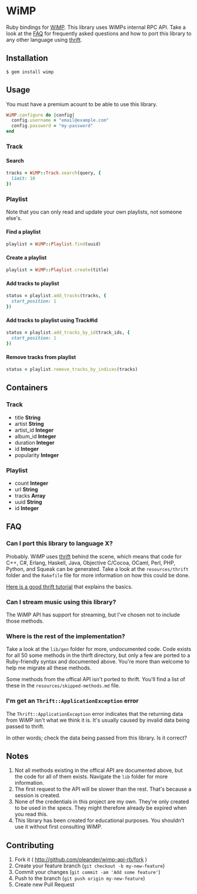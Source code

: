 # WiMP

Ruby bindings for [WiMP](http://wimpmusic.com). This library uses WiMPs internal RPC API.
Take a look at the [FAQ](#faq) for frequently asked questions and how to port this library to any other language using [thrift](http://thrift.apache.org/).

## Installation

```
$ gem install wimp
```

## Usage

You must have a premium acount to be able to use this library.

``` ruby
WiMP.configure do |config|
  config.username = "email@example.com"
  config.password = "my-password"
end
```

### Track

#### Search

``` ruby
tracks = WiMP::Track.search(query, {
  limit: 10
})
```

### Playlist

Note that you can only read and update your own playlists, 
not someone else's.

#### Find a playlist

``` ruby
playlist = WiMP::Playlist.find(uuid)
```

#### Create a playlist

``` ruby
playlist = WiMP::Playlist.create(title)
```

#### Add tracks to playlist

``` ruby
status = playlist.add_tracks(tracks, {
  start_position: 1
})
```

#### Add tracks to playlist using Track#id

``` ruby
status = playlist.add_tracks_by_id(track_ids, {
  start_position: 1
})
```

#### Remove tracks from playlist

``` ruby
status = playlist.remove_tracks_by_indices(tracks)
```

## Containers

### Track

- title **String**
- artist **String**
- artist_id **Integer**
- album_id **Integer**
- duration **Integer**
- id **Integer**
- popularity **Integer**

### Playlist

- count **Integer**
- url **String**
- tracks **Array<Track>**
- uuid **String**
- id **Integer**

## FAQ

### Can I port this library to language X?

Probably. WiMP uses [thrift](http://thrift.apache.org/) behind the scene, 
which means that code for C++, C#, Erlang, Haskell, Java, Objective 
C/Cocoa, OCaml, Perl, PHP, Python, and Squeak can be generated. Take a look 
at the `resources/thrift` folder and the `Rakefile` file for more 
information on how this could be done.

[Here is a good thrift tutorial](http://diwakergupta.github.io/thrift-missing-guide/) 
that explains the basics.

### Can I stream music using this library?

The WiMP API has support for streaming, but I've chosen not to include 
those methods.

### Where is the rest of the implementation?

Take a look at the `lib/gen` folder for more, undocumented code. Code
exists for all 50 some methods in the thirft directory, but only a few are
ported to a Ruby-friendly syntax and documented above. You're more than
welcome to help me migrate all these methods.

Some methods from the offical API isn't ported to thrift. You'll find a list
of these in the `resources/skipped-methods.md` file.

### I'm get an `Thrift::ApplicationException` error

The `Thrift::ApplicationException` error indicates that the returning data
from WiMP isn't what we think it is. It's usually caused by invalid data being passed
to thrift. 

In other words; check the data being passed from this library. Is it correct?

## Notes

1. Not all methods existing in the offical API are documented above, but 
the code for all of them exists. Navigate the `lib` folder for more information.
2. The first request to the API will be slower than the rest.
That's because a session is created.
3. None of the credentials in this project are my own. They're 
only created to be used in the specs. They might therefore already 
be expired when you read this.
4. This library has been created for educational purposes. You shouldn't
use it without first consulting WiMP.

## Contributing

1. Fork it ( http://github.com/oleander/wimp-api-rb/fork )
2. Create your feature branch (`git checkout -b my-new-feature`)
3. Commit your changes (`git commit -am 'Add some feature'`)
4. Push to the branch (`git push origin my-new-feature`)
5. Create new Pull Request